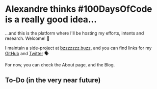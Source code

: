 # Alexandre thinks #100DaysOfCode is a really good idea...

...and this is the platform where I'll be hosting my efforts, intents and research. Welcome! 🙌

I maintain a side-project at [bzzzzzzz.buzz](https://bzzzzzzz.buzz), and you can find links for my [GitHub](https://github.com/protsaq) and [Twitter](https://twitter.com/protsaq) 🗣

For now, you can check the About page, and the Blog.


## To-Do (in the very near future)

<ToDoList />

